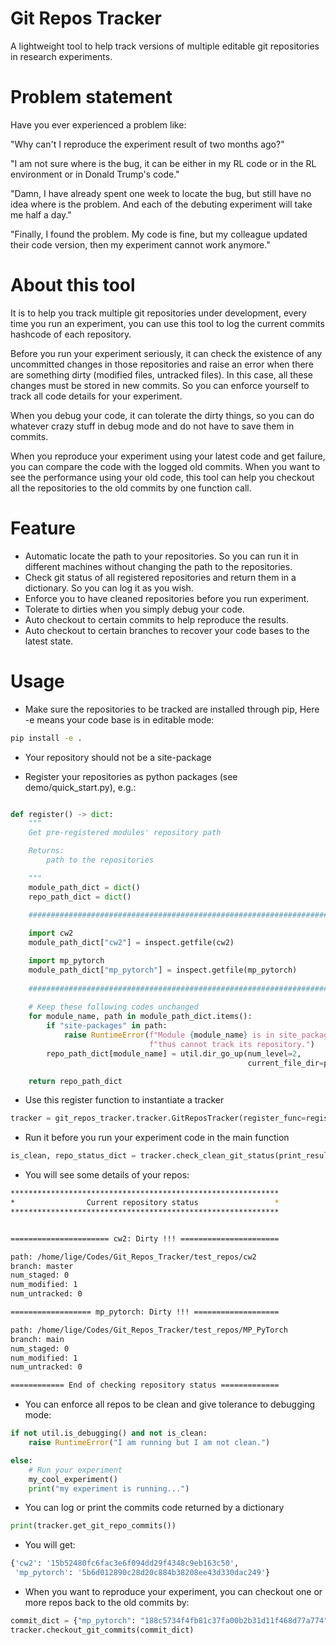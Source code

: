# Git Repos Tracker
A lightweight tool to help track versions of multiple editable git repositories in research experiments. 

# Problem statement
Have you ever experienced a problem like:

"Why can't I reproduce the experiment result of two months ago?"

"I am not sure where is the bug, it can be either in my RL code or in the RL environment or in Donald Trump's code."

"Damn, I have already spent one week to locate the bug, but still have no idea where is the problem. And each of the debuting experiment will take me half a day." 

"Finally, I found the problem. My code is fine, but my colleague updated their code version, then my experiment cannot work anymore."

# About this tool
It is to help you track multiple git repositories under development, every time you run an experiment, you can use this tool to log the current commits hashcode of each repository. 

Before you run your experiment seriously, it can check the existence of any uncommitted changes in those repositories and raise an error when there are something dirty (modified files, untracked files). In this case, all these changes must be stored in new commits. So you can enforce yourself to track all code details for your experiment.

When you debug your code, it can tolerate the dirty things, so you can do whatever crazy stuff in debug mode and do not have to save them in commits.

When you reproduce your experiment using your latest code and get failure, you can compare the code with the logged old commits. When you want to see the performance using your old code, this tool can help you checkout all the repositories to the old commits by one function call. 

# Feature
- Automatic locate the path to your repositories. So you can run it in different machines without changing the path to the repositories.
- Check git status of all registered repositories and return them in a dictionary. So you can log it as you wish.
- Enforce you to have cleaned repositories before you run experiment.
- Tolerate to dirties when you simply debug your code.
- Auto checkout to certain commits to help reproduce the results. 
- Auto checkout to certain branches to recover your code bases to the latest state. 

# Usage 
- Make sure the repositories to be tracked are installed through pip, Here -e means your code base is in editable mode: 

```bash 
pip install -e .
```

- Your repository should not be a site-package


- Register your repositories as python packages (see demo/quick_start.py), e.g.:

```python 

def register() -> dict:
    """
    Get pre-registered modules' repository path

    Returns:
        path to the repositories

    """
    module_path_dict = dict()
    repo_path_dict = dict()

    ############################################################################
    
    import cw2
    module_path_dict["cw2"] = inspect.getfile(cw2)

    import mp_pytorch
    module_path_dict["mp_pytorch"] = inspect.getfile(mp_pytorch)    
    
    ############################################################################
    
    # Keep these following codes unchanged
    for module_name, path in module_path_dict.items():
        if "site-packages" in path:
            raise RuntimeError(f"Module {module_name} is in site_packages, "
                               f"thus cannot track its repository.")
        repo_path_dict[module_name] = util.dir_go_up(num_level=2,
                                                     current_file_dir=path)

    return repo_path_dict
```

- Use this register function to instantiate a tracker

```python
tracker = git_repos_tracker.tracker.GitReposTracker(register_func=register)
```

- Run it before you run your experiment code in the main function

```python
is_clean, repo_status_dict = tracker.check_clean_git_status(print_result=True)
```

- You will see some details of your repos:
```bash
************************************************************
*                Current repository status                 *
************************************************************


====================== cw2: Dirty !!! ======================

path: /home/lige/Codes/Git_Repos_Tracker/test_repos/cw2
branch: master
num_staged: 0
num_modified: 1
num_untracked: 0

================== mp_pytorch: Dirty !!! ===================

path: /home/lige/Codes/Git_Repos_Tracker/test_repos/MP_PyTorch
branch: main
num_staged: 0
num_modified: 1
num_untracked: 0

============ End of checking repository status =============
```

- You can enforce all repos to be clean and give tolerance to debugging mode:

```python 
if not util.is_debugging() and not is_clean:
    raise RuntimeError("I am running but I am not clean.")

else:
    # Run your experiment
    my_cool_experiment()
    print("my experiment is running...")
```

- You can log or print the commits code returned by a dictionary
```python
print(tracker.get_git_repo_commits())
```

- You will get:
```bash
{'cw2': '15b52480fc6fac3e6f094dd29f4348c9eb163c50', 
 'mp_pytorch': '5b6d012890c28d20c884b38208ee43d330dac249'}
```

- When you want to reproduce your experiment, you can checkout one or more repos back to the old commits by:
```python
commit_dict = {"mp_pytorch": "188c5734f4fb81c37fa00b2b31d11f468d77a774"}
tracker.checkout_git_commits(commit_dict)
```
